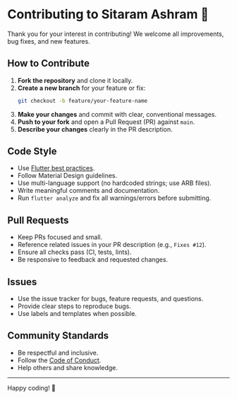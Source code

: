 # Contributing to Sitaram Ashram 🐄

Thank you for your interest in contributing! We welcome all improvements, bug fixes, and new features.

## How to Contribute

1. **Fork the repository** and clone it locally.
2. **Create a new branch** for your feature or fix:
   ```sh
   git checkout -b feature/your-feature-name
   ```
3. **Make your changes** and commit with clear, conventional messages.
4. **Push to your fork** and open a Pull Request (PR) against `main`.
5. **Describe your changes** clearly in the PR description.

## Code Style
- Use [Flutter best practices](https://docs.flutter.dev/development/ui/layout/best-practices).
- Follow Material Design guidelines.
- Use multi-language support (no hardcoded strings; use ARB files).
- Write meaningful comments and documentation.
- Run `flutter analyze` and fix all warnings/errors before submitting.

## Pull Requests
- Keep PRs focused and small.
- Reference related issues in your PR description (e.g., `Fixes #12`).
- Ensure all checks pass (CI, tests, lints).
- Be responsive to feedback and requested changes.

## Issues
- Use the issue tracker for bugs, feature requests, and questions.
- Provide clear steps to reproduce bugs.
- Use labels and templates when possible.

## Community Standards
- Be respectful and inclusive.
- Follow the [Code of Conduct](CODE_OF_CONDUCT.md).
- Help others and share knowledge.

---

Happy coding! 🚀 